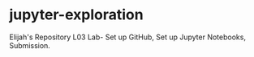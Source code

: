# jupyter-exploration
Elijah's Repository
L03 Lab- Set up GitHub, Set up Jupyter Notebooks, Submission.
